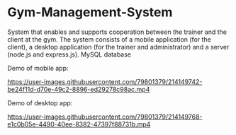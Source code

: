 # Gym-Management-System

System that enables and supports cooperation between the trainer and the client at the gym. The system consists of a mobile application (for the client), a desktop application (for the trainer and administrator) and a server (node.js and express.js). MySQL database




Demo of mobile app:

https://user-images.githubusercontent.com/79801379/214149742-be24f11d-d70e-49c2-8896-ed29278c98ac.mp4



Demo of desktop app:

https://user-images.githubusercontent.com/79801379/214149768-e1c0b05e-4490-40ee-8382-47397f88731b.mp4

